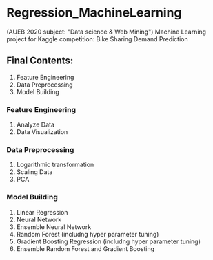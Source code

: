 # Regression_MachineLearning
(AUEB 2020 subject: "Data science &amp; Web Mining") Machine Learning project for Kaggle competition:  Bike Sharing Demand Prediction

## Final Contents:
1.  Feature Engineering
2.  Data Preprocessing
3.  Model Building

### Feature Engineering 
1. Analyze Data
2. Data Visualization

### Data Preprocessing 
1. Logarithmic transformation
2. Scaling Data
3. PCA

### Model Building
1. Linear Regression 
2. Neural Network
3. Ensemble Neural Network
4. Random Forest (includng hyper parameter tuning)
5. Gradient Boosting Regression (includng hyper parameter tuning)
6. Ensemble Random Forest and Gradient Boosting
